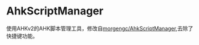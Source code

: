 # AhkScriptManager
使用AHKv2的AHK脚本管理工具，修改自[morgengc/AhkScriptManager](https://github.com/morgengc/AhkScriptManager),去除了快捷键功能。